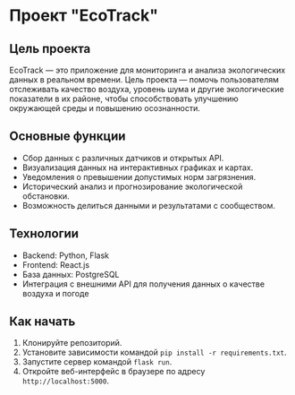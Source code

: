 # Проект "EcoTrack"

## Цель проекта
EcoTrack — это приложение для мониторинга и анализа экологических данных в реальном времени. Цель проекта — помочь пользователям отслеживать качество воздуха, уровень шума и другие экологические показатели в их районе, чтобы способствовать улучшению окружающей среды и повышению осознанности.

## Основные функции
- Сбор данных с различных датчиков и открытых API.
- Визуализация данных на интерактивных графиках и картах.
- Уведомления о превышении допустимых норм загрязнения.
- Исторический анализ и прогнозирование экологической обстановки.
- Возможность делиться данными и результатами с сообществом.

## Технологии
- Backend: Python, Flask
- Frontend: React.js
- База данных: PostgreSQL
- Интеграция с внешними API для получения данных о качестве воздуха и погоде

## Как начать
1. Клонируйте репозиторий.
2. Установите зависимости командой `pip install -r requirements.txt`.
3. Запустите сервер командой `flask run`.
4. Откройте веб-интерфейс в браузере по адресу `http://localhost:5000`.


